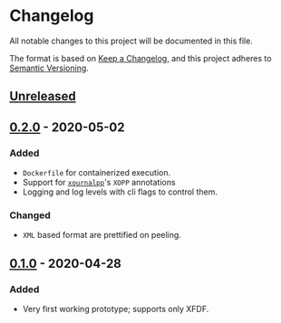 # Changelog
All notable changes to this project will be documented in this file.

The format is based on [Keep a Changelog](https://keepachangelog.com/en/1.0.0/),
and this project adheres to [Semantic Versioning](https://semver.org/spec/v2.0.0.html).

## [Unreleased]

## [0.2.0] - 2020-05-02
### Added
- `Dockerfile` for containerized execution.
- Support for [`xournalpp`](https://github.com/xournalpp/xournalpp)'s `XOPP` annotations
- Logging and log levels with cli flags to control them.

### Changed
- `XML` based format are prettified on peeling.

## [0.1.0] - 2020-04-28
### Added
- Very first working prototype; supports only XFDF.

[Unreleased]: https://github.com/paolobrasolin/foil/compare/v0.2.0...development
[0.2.0]: https://github.com/paolobrasolin/foil/compare/v0.1.0...v0.2.0
[0.1.0]: https://github.com/paolobrasolin/foil/releases/tag/v0.1.0
